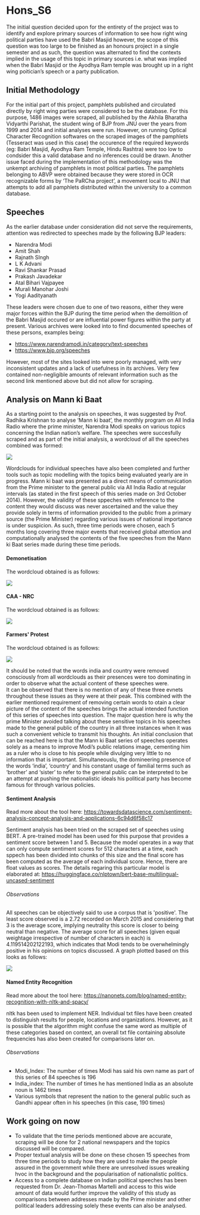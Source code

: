 # Hons_S6

The initial question decided upon for the entirety of the project was to identify and explore primary sources of information to see how right wing political parties have used the Babri Masjid however, the scope of this question was too large to be finished as an honours project in a single semester and as such, the question was alternated to find the contexts implied in the usage of this topic in primary sources i.e. what was implied when the Babri Masjid or the Ayodhya Ram temple was brought up in a right wing poitician’s speech or a party publication.

## Initial Methodology

For the initial part of this project, pamphlets published and circulated directly by right wing parties were considered to be the database. For this purpose, 1486 images were scraped, all published by the Akhila Bharatha Vidyarthi Parishat, the student wing of BJP from JNU over the years from 1999 and 2014 and initial analyses were run. However, on running Optical Character Recognition softwares on the scraped images of the pamphlets (Tesseract was used in this case) the occurence of the required keywords (eg: Babri Masjid, Ayodhya Ram Temple, Hindu Rashtra) were too low to condsider this a valid database and no inferences could be drawn. Another issue faced during the implementation of this methodology was the unkempt archiving of pamphlets in most political parties. The pamphlets belonging to ABVP were obtained because they were stored in OCR recognizable forms by ‘The PaRCha project’, a movement local to JNU that attempts to add all pamphlets distributed within the university to a common database.

## Speeches

As the earlier database under consideration did not serve the requirements, attention was redirected to speeches made by the following BJP leaders:

- Narendra Modi
- Amit Shah
- Rajnath SIngh
- L K Advani
- Ravi Shankar Prasad
- Prakash Javadekar
- Atal Bihari Vajpayee
- Murali Manohar Joshi
- Yogi Aadityanath

These leaders were chosen due to one of two reasons, either they were major forces within the BJP during the time period when the demolition of the Babri Masjid occured or are influential power figures within the party at present. Various archives were looked into to find documented speeches of these persons, examples being:

- https://www.narendramodi.in/category/text-speeches
- https://www.bjp.org/speeches

However, most of the sites looked into were poorly managed, with very inconsistent updates and a lack of usefulness in its archives. Very few contained non-negligible amounts of relevant information such as the second link mentioned above but did not allow for scraping.

## Analysis on Mann ki Baat

As a starting point to the analysis on speeches, it was suggested by Prof. Radhika Krishnan to analyse ‘Mann ki baat’, the monthly program on All India Radio where the prime minister, Narendra Modi speaks on various topics concerning the Indian nation’s welfare. The speeches were succesfully scraped and as part of the initial analysis, a wordcloud of all the speeches combined was formed:

![](./speeches/results/wordclouds/ALL.svg)

Wordclouds for individual speeches have also been completed and further tools such as topic modelling with the topics being evaluated yearly are in progress. Mann ki baat was presented as a direct means of communication from the Prime minister to the general public via All India Radio at regular intervals (as stated in the first speech of this series made on 3rd October 2014). However, the validity of these sppeches with reference to the content they would discuss was never ascertained and the value they provide solely in terms of information provided to the public from a primary source (the Prime Minister) regarding various issues of national importance is under suspicion. As such, three time periods were chosen, each 5 months long covering three major events that received global attention and computationally analysed the contents of the five speeches from the Mann ki Baat series made during these time periods.

#### Demonetisation

The wordcloud obtained is as follows:

![](./speeches/results/wordclouds/demonetisation.svg)

#### CAA - NRC

The wordcloud obtained is as follows:

![](./speeches/results/wordclouds/caa_nrc.svg)

#### Farmers' Protest

The wordcloud obtained is as follows:

![](./speeches/results/wordclouds/farmers.svg)

It should be noted that the words india and country were removed consciously from all wordclouds as their presences were too dominating in order to observe what the actual content of these speeches were.<br>
It can be observed that there is no mention of any of these three evnets throughout these issues as they were at their peak. This combined with the earlier mentioned requirement of removing certain words to otain a clear picture of the content of the speeches brings the actual intended function of this series of speeches into question. The major question here is why the prime Minister avoided talking about these sensitive topics in his speeches made to the general public of the country in all three instances when it was such a convenient vehicle to transmit his thoughts. An initial conclusion that can be reached here is that the Mann ki Baat series of speeches operates solely as a means to improve Modi’s public relations image, cementing him as a ruler who is close to his people while divulging very little to no information that is important. Simultaneouslu, the domineering presence of the words ‘india’, ‘country’ and his constant usage of familial terms such as ‘brother’ and ‘sister’ to refer to the general public can be interpreted to be an attempt at pushing the nationalistic ideals his political party has become famous for through various policies.

#### Sentiment Analysis

Read more about the tool here: https://towardsdatascience.com/sentiment-analysis-concept-analysis-and-applications-6c94d6f58c17 <br>

Sentiment analysis has been tried on the scraped set of speeches using BERT. A pre-trained model has been used for this purpose that provides a sentiment score between 1 and 5. Because the model operates in a way that can only compute sentiment scores for 512 characters at a time, each sppech has been divided into chunks of this size and the final score has been computed as the average of each individual score. Hence, there are float values as scores. The details regaring this particular model is elaborated at: https://huggingface.co/nlptown/bert-base-multilingual-uncased-sentiment <br>

###### Observations

All speeches can be objectively said to use a corpus that is 'positive'. The least score observed is a 2.72 recorded on March 2015 and considering that 3 is the average score, implying neutrality this score is closer to being neutral than negative. The average score for all speeches (given equal weightage irrespective of number of characters in each) is 4.119514202122193, which indicates that Modi tends to be overwhelmingly positive in his opinions on topics discussed. A graph plotted based on this looks as follows:

![](./speeches/results/sentiment_analysis/score_vs_month.png)

#### Named Entity Recognition

Read more about the tool here: https://nanonets.com/blog/named-entity-recognition-with-nltk-and-spacy/ <br>

nltk has been used to implement NER. Individual txt files have been created to distinguish results for people, locations and organizations. However, as it is possible that the algorithm might confuse the same word as multiple of these categories based on context, an overall txt file containing absolute frequencies has also been created for comparisons later on.

###### Observations

- Modi_Index: The number of times Modi has said his own name as part of this series of 84 speeches is 196
- India_index: The number of times he has mentioned India as an absolute noun is 1462 times
- Various symbols that represent the nation to the general public such as Gandhi appear often in his speeches (in this case, 190 times)

## Work going on now

- To validate that the time periods mentioned above are accurate, scraping will be done for 2 national newspapers and the topics discussed will be compared.
- Proper textual analysis will be done on these chosen 15 speeches from three time periods to study how they are used to make the people assured in the government while there are unresolved issues wreaking hvoc in the background and the popularisation of nationalistic politics.
- Access to a complete database on Indian political speeches has been requested from Dr. Jean-Thomas Martelli and access to this wide amount of data would further improve the validity of this study as comparisons between addresses made by the Prime minister and other political leaders addressing solely these events can also be analysed.
